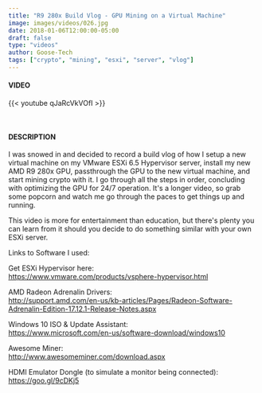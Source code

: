 ```yaml
---
title: "R9 280x Build Vlog - GPU Mining on a Virtual Machine"
image: images/videos/026.jpg
date: 2018-01-06T12:00:00-05:00
draft: false
type: "videos"
author: Goose-Tech
tags: ["crypto", "mining", "esxi", "server", "vlog"]
---
```


#### VIDEO

{{< youtube qJaRcVkVOfI >}}

&nbsp;

#### DESCRIPTION

I was snowed in and decided to record a build vlog of how I setup a new virtual machine on my VMware ESXi 6.5 Hypervisor server, install my new AMD R9 280x GPU, passthrough the GPU to the new virtual machine, and start mining crypto with it.  I go through all the steps in order, concluding with optimizing the GPU for 24/7 operation.  It's a longer video, so grab some popcorn and watch me go through the paces to get things up and running.

This video is more for entertainment than education, but there's plenty you can learn from it should you decide to do something similar with your own ESXi server.

Links to Software I used:

Get ESXi Hypervisor here:  
https://www.vmware.com/products/vsphere-hypervisor.html  

AMD Radeon Adrenalin Drivers:  
http://support.amd.com/en-us/kb-articles/Pages/Radeon-Software-Adrenalin-Edition-17.12.1-Release-Notes.aspx  

Windows 10 ISO & Update Assistant:  
https://www.microsoft.com/en-us/software-download/windows10  

Awesome Miner:  
http://www.awesomeminer.com/download.aspx  

HDMI Emulator Dongle (to simulate a monitor being connected):  
https://goo.gl/9cDKj5  
